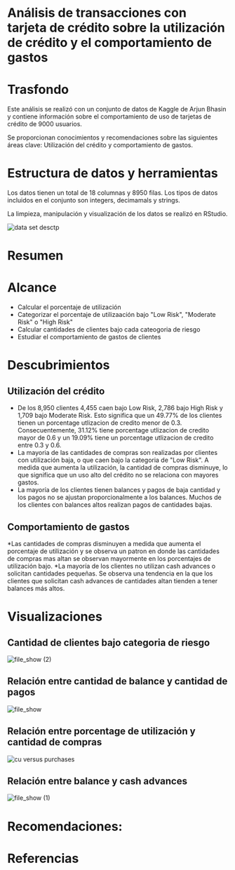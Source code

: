 # Análisis de transacciones con tarjeta de crédito sobre la utilización de crédito y el comportamiento de gastos

# Trasfondo

Este análisis se realizó con un conjunto de datos de Kaggle de Arjun Bhasin y contiene información sobre el comportamiento de uso de tarjetas de crédito de 9000 usuarios.

Se proporcionan conocimientos y recomendaciones sobre las siguientes áreas clave: Utilización del crédito y comportamiento de gastos.

# Estructura de datos y herramientas

Los datos tienen un total de 18 columnas y 8950 filas. Los tipos de datos incluidos en el conjunto son integers, decimamals y strings.

La limpieza, manipulación y visualización de los datos se realizó en RStudio.

![data set desctp](https://github.com/user-attachments/assets/a8061959-c728-45d6-8fba-8b42e9d10a32)


# Resumen

# Alcance 
 * Calcular el porcentaje de utilización
 * Categorizar el porcentaje de utilizaación bajo "Low Risk", "Moderate Risk" o "High Risk"
 * Calcular cantidades de clientes bajo cada cateogoria de riesgo
 * Estudiar el comportamiento de gastos de clientes

# Descubrimientos
## Utilización del crédito
* De los 8,950 clientes 4,455 caen bajo Low Risk, 2,786 bajo High Risk y 1,709 bajo Moderate Risk. Esto significa que un 49.77% de los clientes tienen un porcentage utlizacion de credito menor de 0.3. Consecuentemente, 31.12% tiene porcentage utlizacion de credito mayor de 0.6 y un 19.09% tiene un porcentage utlizacion de credito entre 0.3 y 0.6. 
* La mayoria de las cantidades de compras son realizadas por clientes con utilización baja, o que caen bajo la categoria de "Low Risk". A medida que aumenta la utilización, la cantidad de compras disminuye, lo que significa que un uso alto del crédito no se relaciona con mayores gastos.
* La mayoría de los clientes tienen balances y pagos de baja cantidad y los pagos no se ajustan proporcionalmente a los balances. Muchos de los clientes con balances altos realizan pagos de cantidades bajas.

## Comportamiento de gastos
  *Las cantidades de compras disminuyen a medida que aumenta el porcentaje de utilización y se observa un patron en donde las cantidades de compras mas altan se observan mayormente en los porcentajes de utilización bajo.
  *La mayoría de los clientes no utilizan cash advances o solicitan cantidades pequeñas. Se observa una tendencia en la que los clientes que solicitan cash advances de cantidades altan tienden a tener balances más altos.

# Visualizaciones 
## Cantidad de clientes bajo categoria de riesgo 
![file_show (2)](https://github.com/user-attachments/assets/83588aef-283e-413d-ba08-8d19373cfce8)

## Relación entre cantidad de balance y cantidad de pagos
![file_show](https://github.com/user-attachments/assets/7e6e72c7-1c9b-4ac4-9010-e84dfcf5f49f)

## Relación entre porcentage de utilización y cantidad de compras
![cu versus purchases](https://github.com/user-attachments/assets/26a13b61-242c-4099-b4e7-63edeb8960fd)

## Relación entre balance y cash advances 
![file_show (1)](https://github.com/user-attachments/assets/8a9ec978-dc3a-46c6-9b6e-7027fd04677d)


# Recomendaciones:

# Referencias
